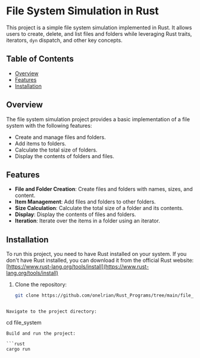 # File System Simulation in Rust

This project is a simple file system simulation implemented in Rust. It allows users to create, delete, and list files and folders while leveraging Rust traits, iterators, `dyn` dispatch, and other key concepts.

## Table of Contents

- [Overview](#overview)
- [Features](#features)
- [Installation](#installation)

## Overview

The file system simulation project provides a basic implementation of a file system with the following features:
- Create and manage files and folders.
- Add items to folders.
- Calculate the total size of folders.
- Display the contents of folders and files.

## Features

- **File and Folder Creation**: Create files and folders with names, sizes, and content.
- **Item Management**: Add files and folders to other folders.
- **Size Calculation**: Calculate the total size of a folder and its contents.
- **Display**: Display the contents of files and folders.
- **Iteration**: Iterate over the items in a folder using an iterator.

## Installation

To run this project, you need to have Rust installed on your system. If you don't have Rust installed, you can download it from the official Rust website: [https://www.rust-lang.org/tools/install](https://www.rust-lang.org/tools/install)

1. Clone the repository:
   ```sh
   git clone https://github.com/onelrian/Rust_Programs/tree/main/file_system.git
```

Navigate to the project directory:
```
cd file_system
```
Build and run the project:

```rust
cargo run
```
